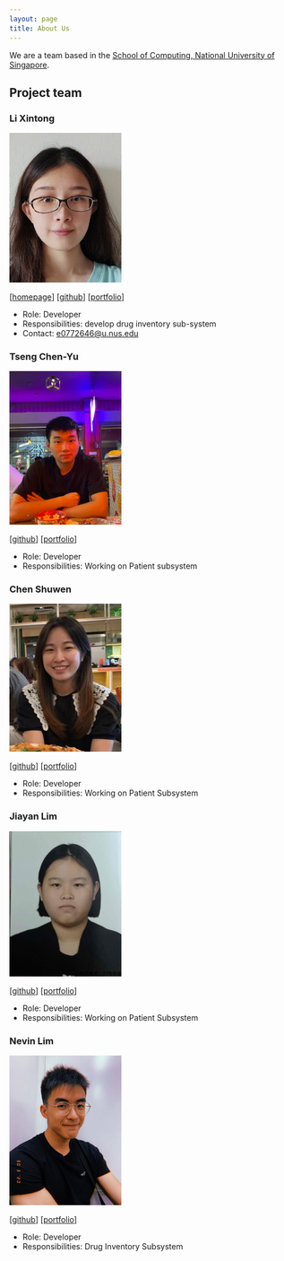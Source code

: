 ```yaml
---
layout: page
title: About Us
---
```


We are a team based in the [School of Computing, National University of Singapore](http://www.comp.nus.edu.sg).

## Project team

### Li Xintong

<img src="images/emrysil.png" width="200px">

[[homepage](https://ay2223s2-cs2103t-w09-3.github.io/tp/)]
[[github](https://github.com/Emrysil)]
[[portfolio](team/emrysil.md)]

* Role: Developer
* Responsibilities: develop drug inventory sub-system
* Contact: e0772646@u.nus.edu

### Tseng Chen-Yu

<img src="images/cydtseng.png" width="200px">

[[github](http://github.com/cydtseng)]
[[portfolio](team/cydtseng.md)]

* Role: Developer
* Responsibilities: Working on Patient subsystem

### Chen Shuwen

<img src="images/cshuwen.png" width="200px">

[[github](https://github.com/CShuwen)] 
[[portfolio](team/cshuwen.md)]

* Role: Developer
* Responsibilities: Working on Patient Subsystem

### Jiayan Lim

<img src="images/jiayan-lim.png" width="200px">

[[github](http://github.com/Jiayan-Lim)]
[[portfolio](team/jiayan-lim.md)]

* Role: Developer
* Responsibilities: Working on Patient Subsystem

### Nevin Lim

<img src="images/nevinlim.png" width="200px">

[[github](http://github.com/nevinlim)]
[[portfolio](team/nevinlim.md)]

* Role: Developer
* Responsibilities: Drug Inventory Subsystem
